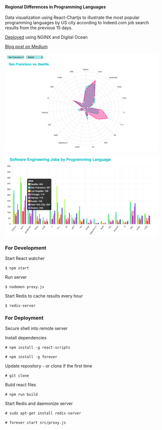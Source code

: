 #### Regional Differences in Programming Languages

Data visualization using React-Chartjs to illustrate the most popular programming languages by US city according to Indeed.com job search results from the previous 15 days.

[Deployed](http://indeed.meowsergirl.com/) using NGINX and Digital Ocean

[Blog post on Medium](https://medium.com/@joycelin.codes/always-be-coding-regional-differences-in-programming-languages-9957785dd4e6#.oq7bf9wki)

[![Chart](https://github.com/loopDelicious/indeed/blob/master/radar.png)](http://www.indeed.meowsergirl.com/#city-compare)

[![Chart](https://github.com/loopDelicious/indeed/blob/master/bar.png)](http://www.indeed.meowsergirl.com/#all-cities)


### For Development

Start React watcher
   
   `$ npm start`  

Run server
   
   `$ nodemon proxy.js`
   
Start Redis to cache results every hour
   
   `$ redis-server`
   
### For Deployment

Secure shell into remote server
    
Install dependencies

   `# npm install -g react-scripts`
   
   `# npm install -g forever`
   
Update repository - or clone if the first time

   `# git clone`
   
Build react files

   `# npm run build`

Start Redis and daemonize server

   `# sudo apt-get install redis-server`
   
   `# forever start src/proxy.js`
   
  

